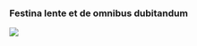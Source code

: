 ### Festina lente et de omnibus dubitandum

<a href="https://panadestein.github.io/">
  <img align="center" src="https://github-readme-stats.vercel.app/api/top-langs/?username=Panadestein&layout=compact&hide=javascript,html,tex,vim%20script,jupyter%20notebook,css,cmake,scss,yasnippet&theme=transparent&langs_count=8" />
</a>
